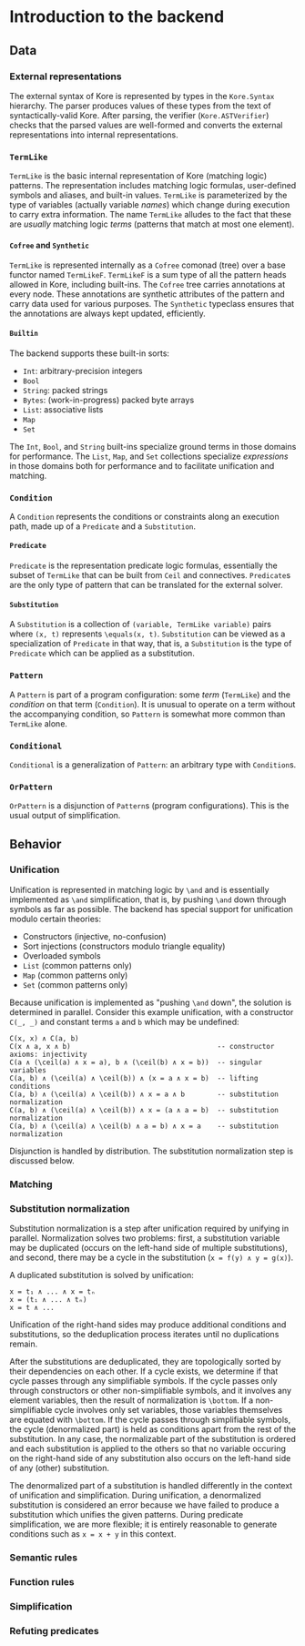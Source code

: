 # Introduction to the backend

## Data

### External representations

The external syntax of Kore is represented by types in the `Kore.Syntax` hierarchy.
The parser produces values of these types from the text of syntactically-valid Kore.
After parsing, the verifier (`Kore.ASTVerifier`) checks that the parsed values are well-formed
and converts the external representations into internal representations.

### `TermLike`

`TermLike` is the basic internal representation of Kore (matching logic) patterns.
The representation includes matching logic formulas, user-defined symbols and aliases, and built-in values.
`TermLike` is parameterized by the type of variables (actually variable _names_) which change during execution to carry extra information.
The name `TermLike` alludes to the fact that these are _usually_ matching logic _terms_
(patterns that match at most one element).

#### `Cofree` and `Synthetic`

`TermLike` is represented internally as a `Cofree` comonad (tree) over a base functor named `TermLikeF`.
`TermLikeF` is a sum type of all the pattern heads allowed in Kore, including built-ins.
The `Cofree` tree carries annotations at every node.
These annotations are synthetic attributes of the pattern and carry data used for various purposes.
The `Synthetic` typeclass ensures that the annotations are always kept updated, efficiently.

#### `Builtin`

The backend supports these built-in sorts:

- `Int`: arbitrary-precision integers
- `Bool`
- `String`: packed strings
- `Bytes`: (work-in-progress) packed byte arrays
- `List`: associative lists
- `Map`
- `Set`

The `Int`, `Bool`, and `String` built-ins specialize ground terms in those domains for performance.
The `List`, `Map`, and `Set` collections specialize _expressions_ in those domains
both for performance and to facilitate unification and matching.

### `Condition`

A `Condition` represents the conditions or constraints along an execution path,
made up of a `Predicate` and a `Substitution`.

#### `Predicate`

`Predicate` is the representation predicate logic formulas,
essentially the subset of `TermLike` that can be built from `Ceil` and connectives.
`Predicate`s are the only type of pattern that can be translated for the external solver.

#### `Substitution`

A `Substitution` is a collection of `(variable, TermLike variable)` pairs
where `(x, t)` represents `\equals(x, t)`.
`Substitution` can be viewed as a specialization of `Predicate` in that way,
that is, a `Substitution` is the type of `Predicate` which can be applied as a substitution.

### `Pattern`

A `Pattern` is part of a program configuration:
some _term_ (`TermLike`) and the _condition_ on that term (`Condition`).
It is unusual to operate on a term without the accompanying condition,
so `Pattern` is somewhat more common than `TermLike` alone.

### `Conditional`

`Conditional` is a generalization of `Pattern`:
an arbitrary type with `Condition`s.

### `OrPattern`

`OrPattern` is a disjunction of `Pattern`s (program configurations).
This is the usual output of simplification.


## Behavior

### Unification

Unification is represented in matching logic by `\and`
and is essentially implemented as `\and` simplification,
that is, by pushing `\and` down through symbols as far as possible.
The backend has special support for unification modulo certain theories:

- Constructors (injective, no-confusion)
- Sort injections (constructors modulo triangle equality)
- Overloaded symbols
- `List` (common patterns only)
- `Map` (common patterns only)
- `Set` (common patterns only)

Because unification is implemented as "pushing `\and` down", the solution is determined in parallel.
Consider this example unification, with a constructor `C(_, _)` and constant terms `a` and `b` which may be undefined:

```
C(x, x) ∧ C(a, b)
C(x ∧ a, x ∧ b)                                    -- constructor axioms: injectivity
C(a ∧ (\ceil(a) ∧ x = a), b ∧ (\ceil(b) ∧ x = b))  -- singular variables
C(a, b) ∧ (\ceil(a) ∧ \ceil(b)) ∧ (x = a ∧ x = b)  -- lifting conditions
C(a, b) ∧ (\ceil(a) ∧ \ceil(b)) ∧ x = a ∧ b        -- substitution normalization
C(a, b) ∧ (\ceil(a) ∧ \ceil(b)) ∧ x = (a ∧ a = b)  -- substitution normalization
C(a, b) ∧ (\ceil(a) ∧ \ceil(b) ∧ a = b) ∧ x = a    -- substitution normalization
```

Disjunction is handled by distribution.
The substitution normalization step is discussed below.

### Matching

### Substitution normalization

Substitution normalization is a step after unification required by unifying in parallel.
Normalization solves two problems:
first, a substitution variable may be duplicated (occurs on the left-hand side of multiple substitutions),
and second, there may be a cycle in the substitution (`x = f(y) ∧ y = g(x)`).

A duplicated substitution is solved by unification:

```
x = t₁ ∧ ... ∧ x = tₙ
x = (t₁ ∧ ... ∧ tₙ)
x = t ∧ ...
```

Unification of the right-hand sides may produce additional conditions and substitutions,
so the deduplication process iterates until no duplications remain.

After the substitutions are deduplicated, they are topologically sorted by their dependencies on each other.
If a cycle exists, we determine if that cycle passes through any simplifiable symbols.
If the cycle passes only through constructors or other non-simplifiable symbols,
and it involves any element variables,
then the result of normalization is `\bottom`.
If a non-simplifiable cycle involves only set variables,
those variables themselves are equated with `\bottom`.
If the cycle passes through simplifiable symbols,
the cycle (denormalized part) is held as conditions apart from the rest of the substitution.
In any case, the normalizable part of the substitution is ordered and each substitution is applied to the others
so that no variable occuring on the right-hand side of any substitution also occurs on the left-hand side of any (other) substitution.

The denormalized part of a substitution is handled differently in the context of unification and simplification.
During unification, a denormalized substitution is considered an error
because we have failed to produce a substitution which unifies the given patterns.
During predicate simplification, we are more flexible;
it is entirely reasonable to generate conditions such as `x = x + y` in this context.

### Semantic rules

### Function rules

### Simplification

### Refuting predicates
